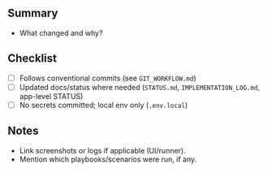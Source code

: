 ## Summary
- What changed and why?

## Checklist
- [ ] Follows conventional commits (see `GIT_WORKFLOW.md`)
- [ ] Updated docs/status where needed (`STATUS.md`, `IMPLEMENTATION_LOG.md`, app-level STATUS)
- [ ] No secrets committed; local env only (`.env.local`)

## Notes
- Link screenshots or logs if applicable (UI/runner).
- Mention which playbooks/scenarios were run, if any.


